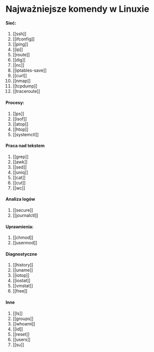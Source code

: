 # Najważniejsze komendy w Linuxie

#### Sieć:
1. [[ssh]]
2. [[ifconfig]]
3. [[ping]]
4. [[ip]]
5. [[route]]
6. [[dig]]
7. [[nc]]
8. [[iptables-save]]
9. [[curl]]
10. [[nmap]]
11. [[tcpdump]]
12. [[traceroute]]

#### Procesy:
1. [[ps]]
2. [[isof]]
3. [[atop]]
4. [[htop]]
5. [[systemctl]]

#### Praca nad tekstem
1. [[grep]]
2. [[awk]]
3. [[sed]]
4. [[uniq]]
5. [[cat]]
6. [[cut]]
7. [[wc]]

#### Analiza logów
1. [[secure]]
2. [[journalctl]]

#### Uprawnienia:
1. [[chmod]]
2. [[usermod]]

#### Diagnostyczne
1. [[history]]
2. [[uname]]
3. [[iotop]]
4. [[iostat]]
5. [[vmstat]]
6. [[free]]

#### Inne
1. [[ls]]
2. [[groups]]
3. [[whoami]]
4. [[id]]
5. [[reset]]
6. [[users]]
7. [[su]]

